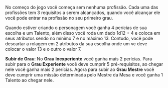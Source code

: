 
No começo do jogo você começa sem nenhuma profissão. Cada uma das profissões tem 3 requisitos a serem alcançados, quando você alcançar ele você pode entrar na profissão no seu primeiro grau.

Quando estiver criando o personagem você ganha 4 perícias de sua escolha e um Talento, além disso você roda um dado 1d12 + 4 e coloca em seus atributos sendo no mínimo 7 e no máximo 13. Contudo, você pode descartar a rolagem em 2 atributos da sua escolha onde um vc deve colocar o valor 13 e o outro o valor 7. 

**Subir de Grau**: No **Grau Inexperiente** você ganha mais 2 perícias. Para subir para o **Grau Experiente** você deve cumprir 5 pré-requisitos, ao chegar nele você ganha mais 2 perícias. Agora para subir ao **Grau Mestre** você deve cumprir uma missão determinada pelo Mestre da Mesa e você ganha 1 Talento ao chegar nele.
